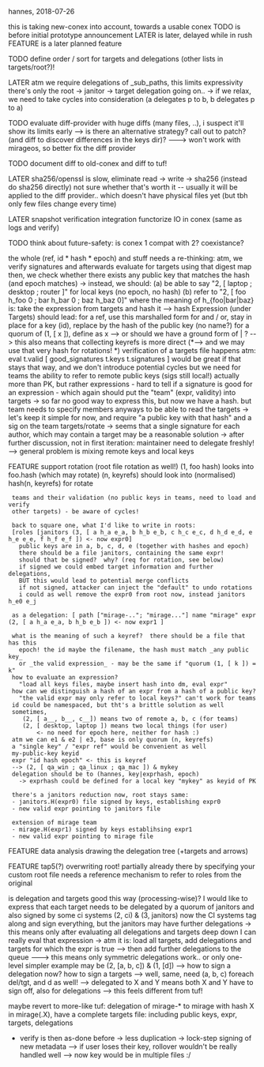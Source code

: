 hannes, 2018-07-26

this is taking new-conex into account, towards a usable conex
TODO is before initial prototype announcement
LATER is later, delayed while in rush
FEATURE is a later planned feature

TODO define order / sort for targets and delegations (other lists in targets/root?)!

LATER atm we require delegations of _sub_paths, this limits expressivity
     there's only the root -> janitor -> target delegation going on..
     -> if we relax, we need to take cycles into consideration
         (a delegates p to b, b delegates p to a)

TODO evaluate diff-provider with huge diffs (many files, ..), i suspect it'll
     show its limits early
     --> is there an alternative strategy?  call out to patch? (and diff to
         discover differences in the keys dir)?
     ---> won't work with mirageos, so better fix the diff provider

TODO document diff to old-conex and diff to tuf!

LATER sha256/openssl is slow, eliminate read -> write -> sha256 (instead do sha256 directly)
     not sure whether that's worth it -- usually it will be applied to the diff provider.. which doesn't have physical files yet (but tbh only few files change every time)

LATER snapshot verification integration
     functorize IO in conex (same as logs and verify)

TODO think about future-safety: is conex 1 compat with 2? coexistance?

the whole <delegation> (ref, id * hash * epoch) and <valid> stuff needs a re-thinking:
 atm, we verify signatures <of the targets> and afterwards evaluate <valid> for targets using that digest map
 then, we check whether there exists any public key that matches the hash (and epoch matches)
 -> instead, we should:
    (a) be able to say "2, [ laptop ; desktop ; router ]" for local keys (no epoch, no hash)
    (b) refer to "2, [ foo h_foo 0 ; bar h_bar 0 ; baz h_baz 0]" where the meaning of h_{foo|bar|baz} is:
        take the <valid> expression from targets and hash it
    --> hash Expression (under Targets) should lead:
        for a ref, use this marshalled form
        for and / or, stay in place
        for a key (id), replace by the hash of the public key (no name?)
        for a quorum of (1, [ x ]), define as x
   --> or should we have a ground form of <ref> | <id>?
 --> this also means that collecting keyrefs is more direct
 (*--> and we may use that very hash for rotations! *)
 verification of a targets file happens atm:
   eval t.valid [ good_signatures t.keys t.signatures ]
 would be great if that stays that way, and we don't introduce potential cycles
   but we need for teams the ability to refer to remote public keys (sigs still local!)
   actually more than PK, but rather expressions - hard to tell if a signature
    is good for an expression - which again should put the "team" (expr, validity) into targets
    -> so far no good way to express this, but now we have a hash.
    but team needs to specify members anyways to be able to read the targets
 -> let's keep it simple for now, and require "a public key with that hash" and a sig on the team targets/rotate
-> seems that a single signature for each author, which may contain a target <teamX> may be a reasonable solution
-> after further discussion, not in first iteration: maintainer need to delegate freshly!
--> general problem is mixing remote keys and local keys

FEATURE support rotation (root file rotation as well!)
       (1, foo hash) looks into foo.hash (which may rotate)
       (n, keyrefs) should look into (normalised) hash(n, keyrefs) for rotate

     teams and their validation (no public keys in teams, need to load and verify
     other targets) - be aware of cycles!

     back to square one, what I'd like to write in roots:
     [roles [janitors (3, [ a h_a e_a, b h_b e_b, c h_c e_c, d h_d e_d, e h_e e_e, f h_f e_f ]) <- now expr0]
       public keys are in a, b, c, d, e (together with hashes and epoch)
       there should be a file janitors, containing the same expr!
       should that be signed?  why? (req for rotation, see below)
       if signed we could embed target information and further delegations,
       BUT this would lead to potential merge conflicts
       if not signed, attacker can inject the "default" to undo rotations
       i could as well remove the expr0 from root now, instead janitors h_e0 e_j

     as a delegation: [ path ["mirage-.."; "mirage..."] name "mirage" expr (2, [ a h_a e_a, b h_b e_b ]) <- now expr1 ]

     what is the meaning of such a keyref?  there should be a file that has this
       epoch! the id maybe the filename, the hash must match _any public key_
       or _the valid expression_ - may be the same if "quorum (1, [ k ]) = k"
     how to evaluate an expression?
       "load all keys files, maybe insert hash into dm, eval expr"
     how can we distinguish a hash of an expr from a hash of a public key?
       "the valid expr may only refer to local keys?" can't work for teams
     id could be namespaced, but tht's a brittle solution as well
     sometimes,
        (2, [ a__, b__, c__]) means two of remote a, b, c (for teams)
        (2, [ desktop, laptop ]) means two local things (for user)
            <- no need for epoch here, neither for hash :)
     atm we can e1 & e2 | e3, base is only quorum (n, keyrefs)
     a "single key" / "expr ref" would be convenient as well
     my-public-key keyid
     expr "id hash epoch" <- this is keyref
     --> (2, [ qa_win ; qa_linux ; qa_mac ]) & mykey
     delegation should be to (hannes, key|exprhash, epoch)
       -> exprhash could be defined for a local key "mykey" as keyid of PK

     there's a janitors reduction now, root stays same:
     - janitors.H(expr0) file signed by keys, establishing expr0
     - new valid expr pointing to janitors file

     extension of mirage team
     - mirage.H(expr1) signed by keys establihsing expr1
     - new valid expr pointing to mirage file

FEATURE data analysis drawing the delegation tree (+targets and arrows)

FEATURE tap5(?) overwriting root!
        partially already there by specifying your custom root file
        needs a reference mechanism to refer to roles from the original

is delegation and targets good this way (processing-wise)?
I would like to express that each target needs to be delegated by a quorum of janitors and also signed by some ci systems
  (2, ci) & (3, janitors)
now the CI systems tag along and sign everything, but the janitors may have further delegations
 -> this means only after evaluating all delegations and targets deep down I can really eval that expression
 -> atm it is: load all targets, add delegations and targets for which the expr is true
 --> then add further delegations to the queue
 ---> this means only symmetric delegations work.. or only one-level
simpler example may be (2, [a, b, c]) & (1, [d]) -->
  how to sign a delegation now?  how to sign a targets
  --> well, same, need (a, b, c) foreach del/tgt, and d as well!
  --> delegated to X and Y means both X and Y have to sign off, also for delegations
    --> this feels different from tuf!

maybe revert to more-like tuf:
  delegation of mirage-* to mirage with hash X
  in mirage(.X), have a complete targets file: including public keys, expr, targets, delegations
  - verify is then as-done before
  -> less duplication
  -> lock-step signing of new metadata
  --> if user loses their key, rollover wouldn't be really handled well
  --> now key would be in multiple files :/
